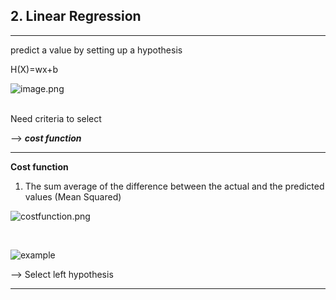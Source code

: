 ## 2. Linear Regression

----

predict a value by setting up a hypothesis

H(X)=wx+b

![image.png](https://user-images.githubusercontent.com/44569994/66707114-bb8cc700-ed76-11e9-86ad-299e0939b697.png)



<br>
Need criteria to select 

--> <B><i>cost function</i></B>

---


**Cost function**
1. The sum average of the difference between the actual and the predicted values (Mean Squared)

![costfunction.png](https://user-images.githubusercontent.com/44569994/66707088-6650b580-ed76-11e9-8215-ff70dff14b7d.png)

<br>


![example](https://user-images.githubusercontent.com/44569994/66707123-d101f100-ed76-11e9-88ed-e44d7251a989.png)

-->  Select left hypothesis


-----

